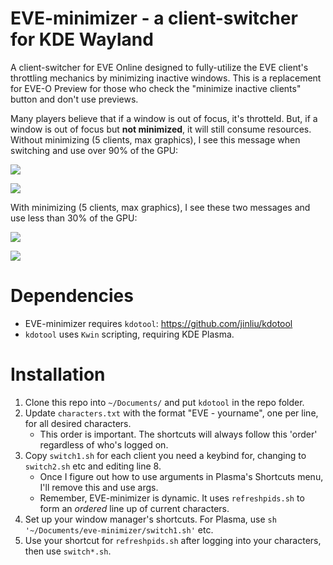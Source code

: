 # EVE-minimizer - a client-switcher for KDE Wayland

A client-switcher for EVE Online designed to fully-utilize the EVE client's throttling mechanics by minimizing inactive windows. This is a replacement for EVE-O Preview for those who check the "minimize inactive clients" button and don't use previews.

Many players believe that if a window is out of focus, it's throtteld. But, if a window is out of focus but **not minimized**, it will still consume resources. Without minimizing (5 clients, max graphics), I see this message when switching and use over 90% of the GPU:

![](https://i.imgur.com/DNjdWlJ.png)

![](https://i.imgur.com/WT68EQP.png) 

With minimizing (5 clients, max graphics), I see these two messages and use less than 30% of the GPU:

![](https://i.imgur.com/RL25rqR.png)

![](https://i.imgur.com/NxriGDH.png)

# Dependencies

- EVE-minimizer requires `kdotool`: https://github.com/jinliu/kdotool
- `kdotool` uses `Kwin` scripting, requiring KDE Plasma.

# Installation

1) Clone this repo into `~/Documents/` and put `kdotool` in the repo folder.
2) Update `characters.txt` with the format "EVE - yourname", one per line, for all desired characters.
   - This order is important. The shortcuts will always follow this 'order' regardless of who's logged on.
4) Copy `switch1.sh` for each client you need a keybind for, changing to `switch2.sh` etc and editing line 8.
   - Once I figure out how to use arguments in Plasma's Shortcuts menu, I'll remove this and use args.
   - Remember, EVE-minimizer is dynamic. It uses `refreshpids.sh` to form an *ordered* line up of current characters.
5) Set up your window manager's shortcuts. For Plasma, use `sh '~/Documents/eve-minimizer/switch1.sh'` etc.
6) Use your shortcut for `refreshpids.sh` after logging into your characters, then use `switch*.sh`.
